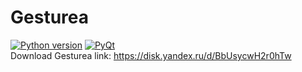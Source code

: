 # Gesturea
[![Python version](https://img.shields.io/static/v1?label=Python&logo=python&message=3.8.0&color=blue)](https://www.python.org/)
[![PyQt](https://img.shields.io/static/v1?label=PyQt6&logo=python&message=6.4.2&color=blue)](https://pypi.org/project/PyQt6/)\
Download Gesturea link: https://disk.yandex.ru/d/BbUsycwH2r0hTw
